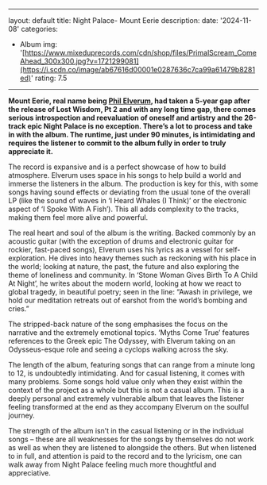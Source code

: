﻿
---
layout: default
title: Night Palace- Mount Eerie
description:
date: '2024-11-08'
categories:
  - Album
img: '[https://www.mixeduprecords.com/cdn/shop/files/PrimalScream_ComeAhead_300x300.jpg?v=1721299081](https://i.scdn.co/image/ab67616d00001e0287636c7ca99a61479b8281ed)'
rating: 7.5
---






**Mount Eerie, real name being  [Phil Elverum](https://northerntransmissions.com/mount-eerie-releases-non-metaphorical-decolonization/), had taken a 5-year gap after the release of Lost Wisdom, Pt 2 and with any long time gap, there comes serious introspection and reevaluation of oneself and artistry and the 26-track epic Night Palace is no exception. There’s a lot to process and take in with the album. The runtime, just under 90 minutes, is intimidating and requires the listener to commit to the album fully in order to truly appreciate it.**

The record is expansive and is a perfect showcase of how to build atmosphere. Elverum uses space in his songs to help build a world and immerse the listeners in the album. The production is key for this, with some songs having sound effects or deviating from the usual tone of the overall LP (like the sound of waves in ‘I Heard Whales (I Think)’ or the electronic aspect of ‘I Spoke With A Fish’). This all adds complexity to the tracks, making them feel more alive and powerful.

The real heart and soul of the album is the writing. Backed commonly by an acoustic guitar (with the exception of drums and electronic guitar for rockier, fast-paced songs), Elverum uses his lyrics as a vessel for self-exploration. He dives into heavy themes such as reckoning with his place in the world; looking at nature, the past, the future and also exploring the theme of loneliness and community. In ‘Stone Woman Gives Birth To A Child At Night’, he writes about the modern world, looking at how we react to global tragedy, in beautiful poetry; seen in the line: “Awash in privilege, we hold our meditation retreats out of earshot from the world’s bombing and cries.”

The stripped-back nature of the song emphasises the focus on the narrative and the extremely emotional topics. ‘Myths Come True’ features references to the Greek epic The Odyssey, with Elverum taking on an Odysseus-esque role and seeing a cyclops walking across the sky.

The length of the album, featuring songs that can range from a minute long to 12, is undoubtedly intimidating. And for casual listening, it comes with many problems. Some songs hold value only when they exist within the context of the project as a whole but this is not a casual album. This is a deeply personal and extremely vulnerable album that leaves the listener feeling transformed at the end as they accompany Elverum on the soulful journey.

The strength of the album isn’t in the casual listening or in the individual songs – these are all weaknesses for the songs by themselves do not work as well as when they are listened to alongside the others. But when listened to in full, and attention is paid to the record and to the lyricism, one can walk away from Night Palace feeling much more thoughtful and appreciative.
